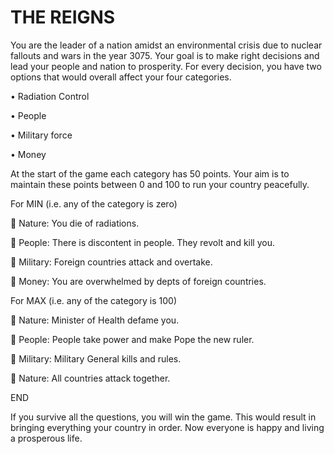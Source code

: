 # THE REIGNS

You are the leader of a nation amidst an environmental crisis due to nuclear fallouts and wars in the year 3075.
Your goal is to make right decisions and lead your people and nation to prosperity.
For every decision, you have two options that would overall affect your four categories.

•	Radiation Control

•	People

•	Military force

•	Money

At the start of the game each category has 50 points.
Your aim is to maintain these points between 0 and 100 to run your country peacefully.


For MIN (i.e. any of the category is zero)

	Nature: You die of radiations.

	People: There is discontent in people. They revolt and kill you.

 Military: Foreign countries attack and overtake.

	Money: You are overwhelmed by depts of foreign countries.


For MAX (i.e. any of the category is 100)

	Nature: Minister of Health defame you.

	People: People take power and make Pope the new ruler.

	Military: Military General kills and rules.

	Nature: All countries attack together.


END

If you survive all the questions, you will win the game. This would result in bringing everything your country in order. Now everyone is happy and living a prosperous life.

